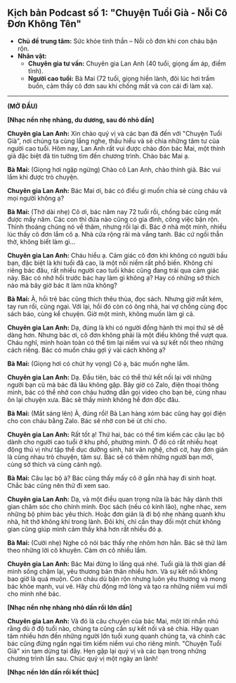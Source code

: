 
## Kịch bản Podcast số 1: "Chuyện Tuổi Già - Nỗi Cô Đơn Không Tên"

*   **Chủ đề trung tâm:** Sức khỏe tinh thần – Nỗi cô đơn khi con cháu bận rộn.
*   **Nhân vật:**
    *   **Chuyên gia tư vấn:** Chuyên gia Lan Anh (40 tuổi, giọng ấm áp, điềm tĩnh).
    *   **Người cao tuổi:** Bà Mai (72 tuổi, giọng hiền lành, đôi lúc hơi trầm buồn, cảm thấy cô đơn sau khi chồng mất và con cái đi làm xa).

---

**(MỞ ĐẦU)**

**[Nhạc nền nhẹ nhàng, du dương, sau đó nhỏ dần]**

**Chuyên gia Lan Anh:** Xin chào quý vị và các bạn đã đến với "Chuyện Tuổi Già", nơi chúng ta cùng lắng nghe, thấu hiểu và sẻ chia những tâm tư của người cao tuổi. Hôm nay, Lan Anh rất vui được chào đón bác Mai, một thính giả đặc biệt đã tin tưởng tìm đến chương trình. Chào bác Mai ạ.

**Bà Mai:** (Giọng hơi ngập ngừng) Chào cô Lan Anh, chào thính giả. Bác vui lắm khi được trò chuyện.

**Chuyên gia Lan Anh:** Bác Mai ơi, bác có điều gì muốn chia sẻ cùng cháu và mọi người không ạ?

**Bà Mai:** (Thở dài nhẹ) Cô ơi, bác năm nay 72 tuổi rồi, chồng bác cũng mất được mấy năm. Các con thì đứa nào cũng có gia đình, công việc bận rộn. Thỉnh thoảng chúng nó về thăm, nhưng rồi lại đi. Bác ở nhà một mình, nhiều lúc thấy cô đơn lắm cô ạ. Nhà cửa rộng rãi mà vắng tanh. Bác cứ ngồi thẫn thờ, không biết làm gì…

**Chuyên gia Lan Anh:** Cháu hiểu ạ. Cảm giác cô đơn khi không có người bầu bạn, đặc biệt là khi tuổi đã cao, là một nỗi niềm rất phổ biến. Không chỉ riêng bác đâu, rất nhiều người cao tuổi khác cũng đang trải qua cảm giác này. Bác có nhớ hồi trước bác hay làm gì không ạ? Hay có những sở thích nào mà bây giờ bác ít làm nữa không?

**Bà Mai:** À, hồi trẻ bác cũng thích thêu thùa, đọc sách. Nhưng giờ mắt kém, tay run rồi, cũng ngại. Với lại, hồi đó còn có ông nhà, hai vợ chồng cùng đọc sách báo, cùng kể chuyện. Giờ một mình, không muốn làm gì cả.

**Chuyên gia Lan Anh:** Dạ, đúng là khi có người đồng hành thì mọi thứ sẽ dễ dàng hơn. Nhưng bác ơi, cô đơn không phải là một điều không thể vượt qua. Cháu nghĩ, mình hoàn toàn có thể tìm lại niềm vui và sự kết nối theo những cách riêng. Bác có muốn cháu gợi ý vài cách không ạ?

**Bà Mai:** (Giọng hơi có chút hy vọng) Có ạ, bác muốn nghe lắm.

**Chuyên gia Lan Anh:** Dạ. Đầu tiên, bác có thể thử kết nối lại với những người bạn cũ mà bác đã lâu không gặp. Bây giờ có Zalo, điện thoại thông minh, bác có thể nhờ con cháu hướng dẫn gọi video cho bạn bè, cùng nhau ôn lại chuyện xưa. Bác sẽ thấy mình không hề đơn độc đâu.

**Bà Mai:** (Mắt sáng lên) À, đúng rồi! Bà Lan hàng xóm bác cũng hay gọi điện cho con cháu bằng Zalo. Bác sẽ nhờ con bé út chỉ cho.

**Chuyên gia Lan Anh:** Rất tốt ạ! Thứ hai, bác có thể tìm kiếm các câu lạc bộ dành cho người cao tuổi ở khu phố, phường mình. Ở đó có rất nhiều hoạt động thú vị như tập thể dục dưỡng sinh, hát văn nghệ, chơi cờ, hay đơn giản là cùng nhau trò chuyện, tâm sự. Bác sẽ có thêm những người bạn mới, cùng sở thích và cùng cảnh ngộ.

**Bà Mai:** Câu lạc bộ à? Bác cũng thấy mấy cô ở gần nhà hay đi sinh hoạt. Chắc bác cũng nên thử đi xem sao.

**Chuyên gia Lan Anh:** Dạ, và một điều quan trọng nữa là bác hãy dành thời gian chăm sóc cho chính mình. Đọc sách (nếu có kính lão), nghe nhạc, xem những bộ phim bác yêu thích. Hoặc đơn giản là đi bộ nhẹ nhàng quanh khu nhà, hít thở không khí trong lành. Đôi khi, chỉ cần thay đổi một chút không gian cũng giúp mình cảm thấy khá hơn rất nhiều đó ạ.

**Bà Mai:** (Cười nhẹ) Nghe cô nói bác thấy nhẹ nhõm hơn hẳn. Bác sẽ thử làm theo những lời cô khuyên. Cảm ơn cô nhiều lắm.

**Chuyên gia Lan Anh:** Bác Mai đừng lo lắng quá nhé. Tuổi già là thời gian để mình sống chậm lại, yêu thương bản thân nhiều hơn. Và sự kết nối không bao giờ là quá muộn. Con cháu dù bận rộn nhưng luôn yêu thương và mong bác khỏe mạnh, vui vẻ. Hãy chủ động mở lòng và tạo ra những niềm vui mới cho mình nhé bác.

**[Nhạc nền nhẹ nhàng nhỏ dần rồi lớn dần]**

**Chuyên gia Lan Anh:** Và đó là câu chuyện của bác Mai, một lời nhắn nhủ rằng dù ở độ tuổi nào, chúng ta cũng cần sự kết nối và sẻ chia. Hãy quan tâm nhiều hơn đến những người lớn tuổi xung quanh chúng ta, và chính các bác cũng đừng ngần ngại tìm kiếm niềm vui cho riêng mình. "Chuyện Tuổi Già" xin tạm dừng tại đây. Hẹn gặp lại quý vị và các bạn trong những chương trình lần sau. Chúc quý vị một ngày an lành!

**[Nhạc nền lớn dần rồi kết thúc]**